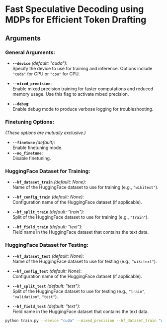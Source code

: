 # Fast Speculative Decoding using MDPs for Efficient Token Drafting

## Arguments
### General Arguments:
- **`--device`** *(default: "cuda")*:  
  Specify the device to use for training and inference. Options include `"cuda"` for GPU or `"cpu"` for CPU.

- **`--mixed_precision`**:  
  Enable mixed precision training for faster computations and reduced memory usage. Use this flag to activate mixed precision.

- **`--debug`**:  
  Enable debug mode to produce verbose logging for troubleshooting.

### Finetuning Options:  
*(These options are mutually exclusive.)*
- **`--finetune`** *(default)*:  
  Enable finetuning mode.  
- **`--no_finetune`**:  
  Disable finetuning.

### HuggingFace Dataset for Training:
- **`--hf_dataset_train`** *(default: None)*:  
  Name of the HuggingFace dataset to use for training (e.g., `"wikitext"`).  

- **`--hf_config_train`** *(default: None)*:  
  Configuration name of the HuggingFace dataset (if applicable).

- **`--hf_split_train`** *(default: "train")*:  
  Split of the HuggingFace dataset to use for training (e.g., `"train"`).

- **`--hf_field_train`** *(default: "text")*:  
  Field name in the HuggingFace dataset that contains the text data.

### HuggingFace Dataset for Testing:
- **`--hf_dataset_test`** *(default: None)*:  
  Name of the HuggingFace dataset to use for testing (e.g., `"wikitext"`).

- **`--hf_config_test`** *(default: None)*:  
  Configuration name of the HuggingFace dataset (if applicable).

- **`--hf_split_test`** *(default: "test")*:  
  Split of the HuggingFace dataset to use for testing (e.g., `"train"`, `"validation"`, `"test"`).

- **`--hf_field_test`** *(default: "text")*:  
  Field name in the HuggingFace dataset that contains the text data.

```bash
python train.py --device "cuda" --mixed_precision --hf_dataset_train "wikitext" --hf_split_train "train"
```
